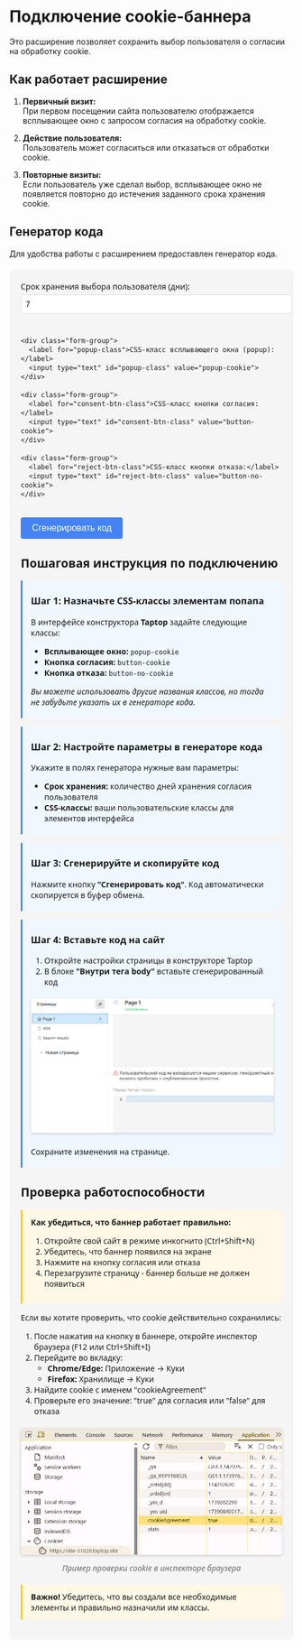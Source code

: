 # Подключение cookie-баннера

Это расширение позволяет сохранить выбор пользователя о согласии на обработку cookie.

## Как работает расширение

1. **Первичный визит:**  
   При первом посещении сайта пользователю отображается всплывающее окно с запросом согласия на обработку cookie.

2. **Действие пользователя:**  
   Пользователь может согласиться или отказаться от обработки cookie.

3. **Повторные визиты:**  
   Если пользователь уже сделал выбор, всплывающее окно не появляется повторно до истечения заданного срока хранения cookie.

## Генератор кода

Для удобства работы с расширением предоставлен генератор кода.

<!-- HTML-структура генератора -->
<div id="cookie-generator">
  <div class="form-grid">
    <div class="form-group">
      <label for="expiry-days">Срок хранения выбора пользователя (дни):</label>
      <input type="number" id="expiry-days" value="7" min="1">
    </div>
    
    <div class="form-group">
      <label for="popup-class">CSS-класс всплывающего окна (popup):</label>
      <input type="text" id="popup-class" value="popup-cookie">
    </div>
    
    <div class="form-group">
      <label for="consent-btn-class">CSS-класс кнопки согласия:</label>
      <input type="text" id="consent-btn-class" value="button-cookie">
    </div>
    
    <div class="form-group">
      <label for="reject-btn-class">CSS-класс кнопки отказа:</label>
      <input type="text" id="reject-btn-class" value="button-no-cookie">
    </div>
  </div>
  
  <button id="generate-btn" class="primary-button">Сгенерировать код</button>

  <!-- Скрытый элемент для хранения сгенерированного кода -->
  <div id="js-code" style="display: none;"></div>
  
  <!-- Модальное окно -->
  <div id="success-modal" class="modal-overlay" style="display: none;">
    <div class="modal-content">
      <span class="close-modal">&times;</span>
      <div class="modal-icon">✓</div>
      <h3>Код успешно скопирован!</h3>
      
      <div class="instruction-block">
        <h4>Инструкция по подключению:</h4>
        <ol>
          <li>Откройте настройки страницы.</li>
          <li>В блоке <strong>"Внутри тега body"</strong> вставьте сгенерированный код</li>
          <img src="page-settings.png" width="300" height="150">
          <li>Сохраните изменения на странице.</li>
        </ol>
      </div>
      <button class="primary-button close-btn">Понятно</button>
    </div>
  </div>
</div>

<!-- CSS-стили для генератора и модального окна -->
<style>
/* Основные стили контейнера */
#cookie-generator {
  background: #f5f5f5;
  padding: 20px;
  border-radius: 8px;
  margin: 20px 0;
  font-family: system-ui, -apple-system, BlinkMacSystemFont, 'Segoe UI', Roboto, Arial, sans-serif;
}

/* Сетка для формы */
.form-grid {
  display: grid;
  grid-template-columns: 1fr;
  gap: 15px;
  margin-bottom: 20px;
}

/* Стили для групп полей */
.form-group {
  margin-bottom: 10px;
}

/* Стили для лейблов */
.form-group label {
  display: block;
  margin-bottom: 5px;
  font-weight: 500;
}

/* Стили для инпутов */
.form-group input {
  width: 100%;
  padding: 8px;
  border: 1px solid #ddd;
  border-radius: 4px;
  font-size: 14px;
}

/* Стили для основной кнопки */
.primary-button {
  background: #4483f5;
  color: white;
  border: none;
  padding: 10px 20px;
  border-radius: 4px;
  cursor: pointer;
  font-size: 16px;
}

.primary-button:hover {
  background: #3a70d1;
}

/* Модальное окно */
.modal-overlay {
  position: fixed;
  top: 0;
  left: 0;
  width: 100%;
  height: 100%;
  background-color: rgba(0, 0, 0, 0.5);
  display: flex;
  justify-content: center;
  align-items: center;
  z-index: 1000;
}

.modal-content {
  background-color: white;
  padding: 30px;
  border-radius: 8px;
  max-width: 500px;
  width: 90%;
  position: relative;
  box-shadow: 0 4px 20px rgba(0, 0, 0, 0.15);
  max-height: 90vh;
  overflow-y: auto;
}

.close-modal {
  position: absolute;
  top: 10px;
  right: 15px;
  font-size: 24px;
  cursor: pointer;
  color: #999;
}

.close-modal:hover {
  color: #333;
}

.modal-icon {
  background-color: #4caf50;
  color: white;
  width: 50px;
  height: 50px;
  border-radius: 50%;
  display: flex;
  justify-content: center;
  align-items: center;
  font-size: 30px;
  margin: 0 auto 15px;
}

.modal-content h3 {
  text-align: center;
  margin: 0 0 10px;
  color: #333;
}

.modal-content p {
  text-align: center;
  margin-bottom: 20px;
  color: #666;
}

.instruction-block {
  background-color: #f9f9f9;
  padding: 15px;
  border-radius: 5px;
  margin-bottom: 20px;
}

.instruction-block h4 {
  margin-top: 0;
  margin-bottom: 10px;
}

.instruction-block ol, .instruction-block ul {
  margin: 0;
  padding-left: 20px;
}

.instruction-block li {
  margin-bottom: 8px;
}

.instruction-block code {
  background-color: #eee;
  padding: 2px 5px;
  border-radius: 3px;
  font-family: monospace;
}

.element-class {
  display: flex;
}

.element-class .class-name {
  font-weight: bold;
  color: #4483f5;
}

.close-btn {
  display: block;
  margin: 0 auto;
}

.step-box {
  background-color: #f0f7ff;
  border-left: 3px solid #4483f5;
  padding: 5px 15px;
  margin-bottom: 15px;
  border-radius: 0 5px 5px 0;
}

.important-note {
  background-color: #fff8e6;
  border-left: 3px solid #ffcc00;
  padding: 12px 15px;
  margin: 15px 0;
  border-radius: 0 5px 5px 0;
}

h3 {
  margin-top: 20px !important;
}
</style>

<!-- JavaScript для работы генератора -->
<script>
/**
 * Самовызывающаяся функция для изоляции кода
 */
(function() {
  /**
   * Инициализация генератора
   * Находит элементы и привязывает обработчики событий
   */
  function initGenerator() {
    // Находим необходимые DOM-элементы
    const elements = {
      generateBtn: document.getElementById('generate-btn'),
      jsCode: document.getElementById('js-code'),
      modal: document.getElementById('success-modal'),
      closeModal: document.querySelectorAll('.close-modal, .close-btn'),
      inputs: {
        expiryDays: document.getElementById('expiry-days'),
        popupClass: document.getElementById('popup-class'),
        consentBtnClass: document.getElementById('consent-btn-class'),
        rejectBtnClass: document.getElementById('reject-btn-class')
      }
    };
    
    // Если элементы не найдены, пробуем позже
    if (!elements.generateBtn) {
      setTimeout(initGenerator, 500);
      return;
    }
    
    /**
     * Функция для генерации кода, копирования в буфер обмена и показа модального окна
     */
    function generateAndCopyCode() {
      // Получаем значения из формы с проверкой на значения по умолчанию
      const settings = {
        cookieName: 'cookieAgreement', // Фиксированное значение
        expiryDays: elements.inputs.expiryDays.value || 7,
        popupClass: elements.inputs.popupClass.value || 'popup-cookie',
        consentBtnClass: elements.inputs.consentBtnClass.value || 'button-cookie',
        rejectBtnClass: elements.inputs.rejectBtnClass.value || 'button-no-cookie'
      };
      
      // Фиксированные классы
      const closeBtnClass = 'pop-up__inside-close-button';
      const overlayClass = 'pop-up__overlay';
      
      // Генерируем JavaScript код
      const generatedCode = 
`<script>
document.addEventListener("DOMContentLoaded", () => {
  // Вспомогательные функции для работы с cookie
  const cookies = {
    get: (name) => {
      const match = document.cookie.match(new RegExp('(^| )' + name + '=([^;]+)'));
      return match ? decodeURIComponent(match[2]) : undefined;
    },
    set: (name, value, options = {}) => {
      options = {
        path: '/',
        ...options
      };
      
      if (options.expires) {
        const date = new Date();
        date.setTime(date.getTime() + options.expires * 24 * 60 * 60 * 1000);
        options.expires = date.toUTCString();
      }
      
      let updatedCookie = encodeURIComponent(name) + "=" + encodeURIComponent(value);
      
      for (const [key, val] of Object.entries(options)) {
        updatedCookie += '; ' + key;
        if (val !== true) {
          updatedCookie += '=' + val;
        }
      }
      
      document.cookie = updatedCookie;
    }
  };
  
  const ui = {
    banner: document.querySelector(".${settings.popupClass}"),
    consentBtn: document.querySelector(".${settings.consentBtnClass}"),
    rejectBtn: document.querySelector(".${settings.rejectBtnClass}"),
    closeBtn: document.querySelector(".${closeBtnClass}"),
    overlay: document.querySelector(".${overlayClass}")
  };
  
  const hideBanner = () => ui.banner && (ui.banner.style.display = "none");
  
  // Проверяем и показываем баннер если нужно
  if (cookies.get("${settings.cookieName}") === undefined && ui.banner) {
    ui.banner.style.display = "flex";
    
    // Добавляем обработчики для закрытия
    ui.closeBtn?.addEventListener("click", hideBanner, { once: true });
    ui.overlay?.addEventListener("click", hideBanner, { once: true });
    
    // Обработчики кнопок
    ui.consentBtn?.addEventListener("click", () => {
      cookies.set("${settings.cookieName}", "true", { expires: ${settings.expiryDays} });
      hideBanner();
    });
    
    ui.rejectBtn?.addEventListener("click", () => {
      cookies.set("${settings.cookieName}", "false", { expires: ${settings.expiryDays} });
      hideBanner();
    });
  }
});
<\/script>`;
      
      // Сохраняем код в скрытый элемент (для отладки)
      elements.jsCode.textContent = generatedCode;
      
      // Копируем код в буфер обмена
      copyToClipboard(generatedCode);
      
      // Показываем модальное окно с подтверждением
      elements.modal.style.display = 'flex';
    }
    
    /**
     * Функция для копирования текста в буфер обмена
     */
    function copyToClipboard(text) {
      // Создаем временный элемент для копирования
      const tempElement = document.createElement('textarea');
      tempElement.value = text;
      tempElement.setAttribute('readonly', '');
      tempElement.style.position = 'absolute';
      tempElement.style.left = '-9999px';
      document.body.appendChild(tempElement);
      
      // Выделяем и копируем текст
      tempElement.select();
      tempElement.setSelectionRange(0, 99999);
      document.execCommand('copy');
      
      // Удаляем временный элемент
      document.body.removeChild(tempElement);
    }
    
    /**
     * Функция для закрытия модального окна
     */
    function closeModalWindow() {
      elements.modal.style.display = 'none';
    }
    
    // Привязываем обработчики событий
    elements.generateBtn.addEventListener('click', generateAndCopyCode);
    
    // Добавляем обработчики для закрытия модального окна
    elements.closeModal.forEach(btn => {
      btn.addEventListener('click', closeModalWindow);
    });
    
    // Закрытие модального окна при клике на оверлей
    elements.modal.addEventListener('click', function(event) {
      if (event.target === this) {
        closeModalWindow();
      }
    });
    
    // Закрытие модального окна при нажатии Escape
    document.addEventListener('keydown', function(event) {
      if (event.key === 'Escape' && elements.modal.style.display !== 'none') {
        closeModalWindow();
      }
    });
  }
  
  // Запускаем инициализацию
  initGenerator();
  
  // Для Docsify также добавляем обработчик на изменение страницы
  if (typeof window.$docsify !== 'undefined') {
    window.$docsify.plugins = window.$docsify.plugins || [];
    window.$docsify.plugins.push(function(hook) {
      hook.doneEach(function() {
        initGenerator();
      });
    });
  }
})();
</script>

## Пошаговая инструкция по подключению

<div class="step-box">
<h3>Шаг 1: Назначьте CSS-классы элементам попапа</h3>

<p>В интерфейсе конструктора <strong>Taptop</strong> задайте следующие классы:</p>

<ul>
<li><strong>Всплывающее окно:</strong> <code>popup-cookie</code></li>
<li><strong>Кнопка согласия:</strong> <code>button-cookie</code></li>
<li><strong>Кнопка отказа:</strong> <code>button-no-cookie</code></li>
</ul>

<p><em>Вы можете использовать другие названия классов, но тогда не забудьте указать их в генераторе кода.</em></p>
</div>

<div class="step-box">
<h3>Шаг 2: Настройте параметры в генераторе кода</h3>

<p>Укажите в полях генератора нужные вам параметры:</p>

<ul>
<li><strong>Срок хранения:</strong> количество дней хранения согласия пользователя</li>
<li><strong>CSS-классы:</strong> ваши пользовательские классы для элементов интерфейса</li>
</ul>
</div>

<div class="step-box">
<h3>Шаг 3: Сгенерируйте и скопируйте код</h3>

<p>Нажмите кнопку <strong>"Сгенерировать код"</strong>. Код автоматически скопируется в буфер обмена.</p>
</div>

<div class="step-box">
<h3>Шаг 4: Вставьте код на сайт</h3>

<ol>
<li>Откройте настройки страницы в конструкторе Taptop</li>
<li>В блоке <strong>"Внутри тега body"</strong> вставьте сгенерированный код</li>
</ol>

<div style="max-width: 600px; margin: 20px auto; text-align: center;">
<img src="page-settings.png" style="max-width: 100%; height: auto; border-radius: 4px; box-shadow: 0 2px 5px rgba(0,0,0,0.15);">
</div>

<p>Сохраните изменения на странице.</p>
</div>

## Проверка работоспособности

<div class="important-note">
<strong>Как убедиться, что баннер работает правильно:</strong>
<ol>
<li>Откройте свой сайт в режиме инкогнито (Ctrl+Shift+N)</li>
<li>Убедитесь, что баннер появился на экране</li>
<li>Нажмите на кнопку согласия или отказа</li>
<li>Перезагрузите страницу - баннер больше не должен появиться</li>
</ol>
</div>

Если вы хотите проверить, что cookie действительно сохранились:

1. После нажатия на кнопку в баннере, откройте инспектор браузера (F12 или Ctrl+Shift+I)
2. Перейдите во вкладку:
   - **Chrome/Edge:** Приложение → Куки
   - **Firefox:** Хранилище → Куки
3. Найдите cookie с именем "cookieAgreement"
4. Проверьте его значение: "true" для согласия или "false" для отказа

<div style="max-width: 600px; margin: 20px auto; text-align: center;">
<img src="cookie-check.png" style="max-width: 100%; height: auto; border-radius: 4px; box-shadow: 0 2px 5px rgba(0,0,0,0.15);">
<p style="margin-top: 10px; font-style: italic; color: #666;">Пример проверки cookie в инспекторе браузера</p>
</div>

<div class="important-note">
<strong>Важно!</strong> Убедитесь, что вы создали все необходимые элементы и правильно назначили им классы. 
</div>
